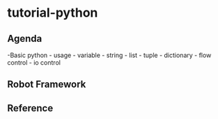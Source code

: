 # tutorial-python

Agenda
---------------------

-Basic python
    - usage
    - variable
        - string
        - list
        - tuple
        - dictionary
    - flow control
    - io control

Robot Framework
---------------------


Reference
---------------------
